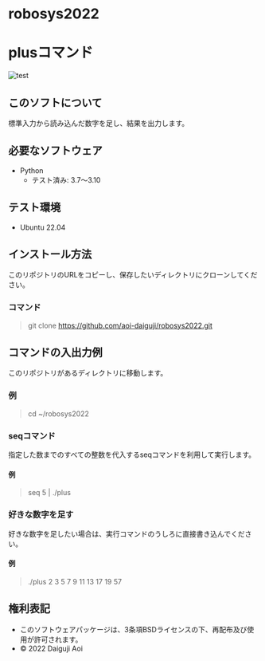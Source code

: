 # robosys2022


# plusコマンド
![test](https://github.com/aoi-daiguji/robosys2022/actions/workflows/test.yml/badge.svg)


## このソフトについて
標準入力から読み込んだ数字を足し、結果を出力します。


## 必要なソフトウェア
* Python
  * テスト済み: 3.7〜3.10

## テスト環境
* Ubuntu 22.04


## インストール方法
このリポジトリのURLをコピーし、保存したいディレクトリにクローンしてください。

### コマンド
> git clone https://github.com/aoi-daiguji/robosys2022.git


## コマンドの入出力例
このリポジトリがあるディレクトリに移動します。

### 例
> cd ~/robosys2022

### seqコマンド
指定した数までのすべての整数を代入するseqコマンドを利用して実行します。
#### 例

> seq 5 | ./plus

### 好きな数字を足す
好きな数字を足したい場合は、実行コマンドのうしろに直接書き込んでください。

#### 例
>./plus 2 3 5 7 9 11 13 17 19 57


## 権利表記
* このソフトウェアパッケージは、3条項BSDライセンスの下、再配布及び使用が許可されます。
* © 2022 Daiguji Aoi
